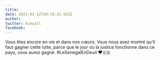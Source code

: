 ```yaml
---
title: 
date: 2021-03-12T20:18:32.933Z
author: 
twitter: kcesall
facebook: 
---
```


Vous êtes encore en vie et dans nos cœurs. Vous nous avez montré qu’il faut gagner cette lutte, parce que le jour où la justice fonctionne dans ce pays, vous aurez gagné. #LeSenegalEnDeuil
 ❤️🇸🇳
